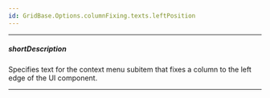 ```yaml
---
id: GridBase.Options.columnFixing.texts.leftPosition
---
```

---
##### shortDescription
Specifies text for the context menu subitem that fixes a column to the left edge of the UI component.

---
